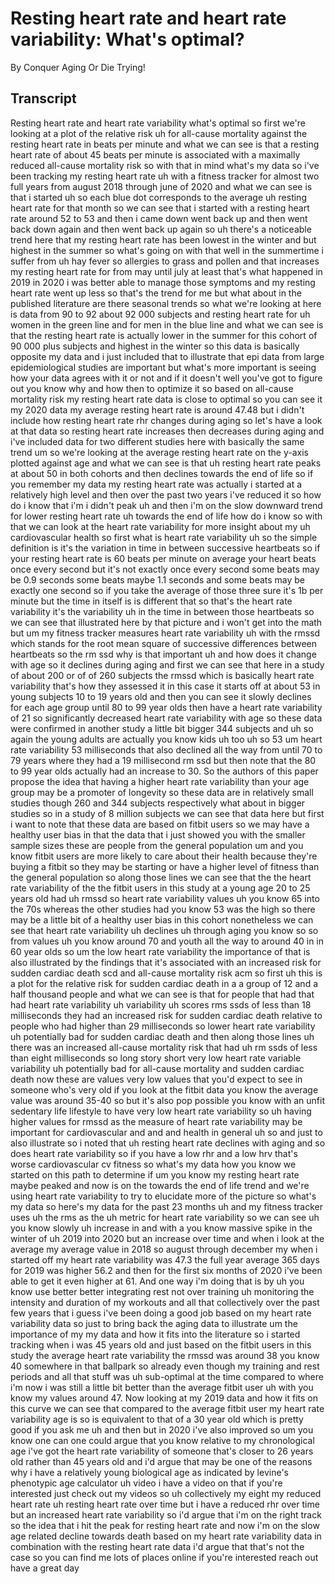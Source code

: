 # Resting heart rate and heart rate variability: What's optimal?

By Conquer Aging Or Die Trying! 


## Transcript

Resting heart rate and heart rate variability what's optimal so first we're looking at a plot of the relative risk uh for all-cause mortality against the resting heart rate in beats per minute and what we can see is that a resting heart rate of about 45 beats per minute is associated with a maximally reduced all-cause mortality risk so with that in mind what's my data so i've been tracking my resting heart rate uh with a fitness tracker for almost two full years from august 2018 through june of 2020 and what we can see is that i started uh so each blue dot corresponds to the average uh resting heart rate for that month so we can see that i started with a resting heart rate around 52 to 53 and then i came down went back up and then went back down again and then went back up again so uh there's a noticeable trend here that my resting heart rate has been lowest in the winter and but highest in the summer so what's going on with that well in the summertime i suffer from uh hay fever so allergies to grass and pollen and that increases my resting heart rate for from may until july at least that's what happened in 2019 in 2020 i was better able to manage those symptoms and my resting heart rate went up less so that's the trend for me but what about in the published literature are there seasonal trends so what we're looking at here is data from 90 to 92 about 92 000 subjects and resting heart rate for uh women in the green line and for men in the blue line and what we can see is that the resting heart rate is actually lower in the summer for this cohort of 90 000 plus subjects and highest in the winter so this data is basically opposite my data and i just included that to illustrate that epi data from large epidemiological studies are important but what's more important is seeing how your data agrees with it or not and if it doesn't well you've got to figure out you know why and how then to optimize it so based on all-cause mortality risk my resting heart rate data is close to optimal so you can see it my 2020 data my average resting heart rate is around 47.48 but i didn't include how resting heart rate rhr changes during aging so let's have a look at that data so resting heart rate increases then decreases during aging and i've included data for two different studies here with basically the same trend um so we're looking at the average resting heart rate on the y-axis plotted against age and what we can see is that uh resting heart rate peaks at about 50 in both cohorts and then declines towards the end of life so if you remember my data my resting heart rate was actually i started at a relatively high level and then over the past two years i've reduced it so how do i know that i'm i didn't peak uh and then i'm on the slow downward trend for lower resting heart rate uh towards the end of life how do i know so with that we can look at the heart rate variability for more insight about my uh cardiovascular health so first what is heart rate variability uh so the simple definition is it's the variation in time in between successive heartbeats so if your resting heart rate is 60 beats per minute on average your heart beats once every second but it's not exactly once every second some beats may be 0.9 seconds some beats maybe 1.1 seconds and some beats may be exactly one second so if you take the average of those three sure it's 1b per minute but the time in itself is is different that so that's the heart rate variability it's the variability uh in the time in between those heartbeats so we can see that illustrated here by that picture and i won't get into the math but um my fitness tracker measures heart rate variability uh with the rmssd which stands for the root mean square of successive differences between heartbeats so the rm ssd why is that important uh and how does it change with age so it declines during aging and first we can see that here in a study of about 200 or of of 260 subjects the rmssd which is basically heart rate variability that's how they assessed it in this case it starts off at about 53 in young subjects 10 to 19 years old and then you can see it slowly declines for each age group until 80 to 99 year olds then have a heart rate variability of 21 so significantly decreased heart rate variability with age so these data were confirmed in another study a little bit bigger 344 subjects and uh so again the young adults are actually you know kids uh too uh so 53 um heart rate variability 53 milliseconds that also declined all the way from until 70 to 79 years where they had a 19 millisecond rm ssd but then note that the 80 to 99 year olds actually had an increase to 30. So the authors of this paper propose the idea that having a higher heart rate variability than your age group may be a promoter of longevity so these data are in relatively small studies though 260 and 344 subjects respectively what about in bigger studies so in a study of 8 million subjects we can see that data here but first i want to note that these data are based on fitbit users so we may have a healthy user bias in that the data that i just showed you with the smaller sample sizes these are people from the general population um and you know fitbit users are more likely to care about their health because they're buying a fitbit so they may be starting or have a higher level of fitness than the general population so along those lines we can see that the the heart rate variability of the the fitbit users in this study at a young age 20 to 25 years old had uh rmssd so heart rate variability values uh you know 65 into the 70s whereas the other studies had you know 53 was the high so there may be a little bit of a healthy user bias in this cohort nonetheless we can see that heart rate variability uh declines uh through aging you know so so from values uh you know around 70 and youth all the way to around 40 in in 60 year olds so um the low heart rate variability the importance of that is also illustrated by the findings that it's associated with an increased risk for sudden cardiac death scd and all-cause mortality risk acm so first uh this is a plot for the relative risk for sudden cardiac death in a a group of 12 and a half thousand people and what we can see is that for people that had that had heart rate variability uh variability uh scores rms ssds of less than 18 milliseconds they had an increased risk for sudden cardiac death relative to people who had higher than 29 milliseconds so lower heart rate variability uh potentially bad for sudden cardiac death and then along those lines uh there was an increased all-cause mortality risk that had uh rm ssds of less than eight milliseconds so long story short very low heart rate variable variability uh potentially bad for all-cause mortality and sudden cardiac death now these are values very low values that you'd expect to see in someone who's very old if you look at the fitbit data you know the average value was around 35-40 so but it's also pop possible you know with an unfit sedentary life lifestyle to have very low heart rate variability so uh having higher values for rmssd as the measure of heart rate variability may be important for cardiovascular and and and health in general uh so and just to also illustrate so i noted that uh resting heart rate declines with aging and so does heart rate variability so if you have a low rhr and a low hrv that's worse cardiovascular cv fitness so what's my data how you know we started on this path to determine if um you know my resting heart rate maybe peaked and now is on the towards the end of life trend and we're using heart rate variability to try to elucidate more of the picture so what's my data so here's my data for the past 23 months uh and my fitness tracker uses uh the rms as the uh metric for heart rate variability so we can see uh you know slowly uh increase in and with a you know massive spike in the winter of uh 2019 into 2020 but an increase over time and when i look at the average my average value in 2018 so august through december my when i started off my heart rate variability was 47.3 the full year average 365 days for 2019 was higher 56.2 and then for the first six months of 2020 i've been able to get it even higher at 61. And one way i'm doing that is by uh you know use better better integrating rest not over training uh monitoring the intensity and duration of my workouts and all that collectively over the past few years that i guess i've been doing a good job based on my heart rate variability data so just to bring back the aging data to illustrate um the importance of my my data and how it fits into the literature so i started tracking when i was 45 years old and just based on the fitbit users in this study the average heart rate variability the rmssd was around 38 you know 40 somewhere in that ballpark so already even though my training and rest periods and all that stuff was uh sub-optimal at the time compared to where i'm now i was still a little bit better than the average fitbit user uh with you know my values around 47. Now looking at my 2019 data and how it fits on this curve we can see that compared to the average fitbit user my heart rate variability age is so is equivalent to that of a 30 year old which is pretty good if you ask me uh and then but in 2020 i've also improved so um you know one can one could argue that you know relative to my chronological age i've got the heart rate variability of someone that's closer to 26 years old rather than 45 years old and i'd argue that may be one of the reasons why i have a relatively young biological age as indicated by levine's phenotypic age calculator uh video i have a video on that if you're interested just check out my videos so uh collectively my eight my reduced heart rate uh resting heart rate over time but i have a reduced rhr over time but an increased heart rate variability so i'd argue that i'm on the right track so the idea that i hit the peak for resting heart rate and now i'm on the slow age related decline towards death based on my heart rate variability data in combination with the resting heart rate data i'd argue that that's not the case so you can find me lots of places online if you're interested reach out have a great day
